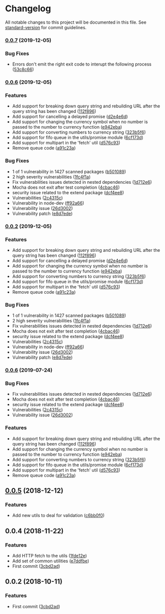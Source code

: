 # Changelog

All notable changes to this project will be documented in this file. See [standard-version](https://github.com/conventional-changelog/standard-version) for commit guidelines.

### [0.0.7](https://github.com/nicolasdao/setfile/compare/v0.0.6...v0.0.7) (2019-12-05)


### Bug Fixes

* Errors don't emit the right exit code to interupt the following process ([53c8c66](https://github.com/nicolasdao/setfile/commit/53c8c6688f5e62e62113063fcfceb24b2757914b))

### [0.0.6](https://github.com/nicolasdao/setfile/compare/v0.0.5...v0.0.6) (2019-12-05)


### Features

* Add support for breaking down query string and rebuilding URL after the query string has been changed ([112f896](https://github.com/nicolasdao/setfile/commit/112f8966345b739bfac170b792423d63838cfcc9))
* Add support for cancelling a delayed promise ([d2e4e6d](https://github.com/nicolasdao/setfile/commit/d2e4e6dfe7d7b84cbe09b67a4e17b969ee4fa85c))
* Add support for changing the currency symbol when no number is passed to the number to currency function ([e942eba](https://github.com/nicolasdao/setfile/commit/e942eba79277bed0a11688d54e83d87d882f7eb2))
* Add support for converting numbers to currency string ([323b5f6](https://github.com/nicolasdao/setfile/commit/323b5f6f20f0ddff6a491ae081498877bce5c83f))
* Add support for fifo queue in the utils/promise module ([6cf173d](https://github.com/nicolasdao/setfile/commit/6cf173ddba50d28eeec77e4a536f9b33cdabfc4b))
* Add support for multipart in the 'fetch' util ([d576c93](https://github.com/nicolasdao/setfile/commit/d576c932ab467e8abc6e07c63232c39d8e293d3a))
* Remove queue code ([a91c23a](https://github.com/nicolasdao/setfile/commit/a91c23a7415189a350d8c00c3beaf97834b9f286))


### Bug Fixes

* 1 of 1 vulnerability in 1427 scanned packages ([b501089](https://github.com/nicolasdao/setfile/commit/b5010892d10a76b23a7233ef79ca4c22b9e3e877))
* 2 high severity vulnerabilities ([1fc4f1a](https://github.com/nicolasdao/setfile/commit/1fc4f1a4ba8c65d93a1c33f8474357d3aedcfb2d))
* Fix vulnerabilities issues detected in nested dependencies ([1d712e6](https://github.com/nicolasdao/setfile/commit/1d712e62c2b6d8bce48bd4bef289881f02d99570))
* Mocha does not exit after test completion ([4cbac46](https://github.com/nicolasdao/setfile/commit/4cbac462a9a2e9d077d87e1c429f3a2edbd36f7d))
* security issue related to the extend package ([dcf4ee8](https://github.com/nicolasdao/setfile/commit/dcf4ee842393873d306a9a4672c1ec2e2936f9e3))
* Vulnerabilities ([2c4315c](https://github.com/nicolasdao/setfile/commit/2c4315c55a372893f2f3b584c05a1d9ee7ca359e))
* Vulnerability in node-dev ([ff92a66](https://github.com/nicolasdao/setfile/commit/ff92a6659133c0d566c2d906453959107cd4edbb))
* Vulnerability issue ([26d3002](https://github.com/nicolasdao/setfile/commit/26d3002056385c7883d504e59ec8de4d001a450c))
* Vulnerability patch ([e8d7ede](https://github.com/nicolasdao/setfile/commit/e8d7edee0f2689234bc3062fb3475b001d3b8455))

### [0.0.2](https://github.com/nicolasdao/setfile/compare/v0.0.5...v0.0.2) (2019-12-05)


### Features

* Add support for breaking down query string and rebuilding URL after the query string has been changed ([112f896](https://github.com/nicolasdao/setfile/commit/112f8966345b739bfac170b792423d63838cfcc9))
* Add support for cancelling a delayed promise ([d2e4e6d](https://github.com/nicolasdao/setfile/commit/d2e4e6dfe7d7b84cbe09b67a4e17b969ee4fa85c))
* Add support for changing the currency symbol when no number is passed to the number to currency function ([e942eba](https://github.com/nicolasdao/setfile/commit/e942eba79277bed0a11688d54e83d87d882f7eb2))
* Add support for converting numbers to currency string ([323b5f6](https://github.com/nicolasdao/setfile/commit/323b5f6f20f0ddff6a491ae081498877bce5c83f))
* Add support for fifo queue in the utils/promise module ([6cf173d](https://github.com/nicolasdao/setfile/commit/6cf173ddba50d28eeec77e4a536f9b33cdabfc4b))
* Add support for multipart in the 'fetch' util ([d576c93](https://github.com/nicolasdao/setfile/commit/d576c932ab467e8abc6e07c63232c39d8e293d3a))
* Remove queue code ([a91c23a](https://github.com/nicolasdao/setfile/commit/a91c23a7415189a350d8c00c3beaf97834b9f286))


### Bug Fixes

* 1 of 1 vulnerability in 1427 scanned packages ([b501089](https://github.com/nicolasdao/setfile/commit/b5010892d10a76b23a7233ef79ca4c22b9e3e877))
* 2 high severity vulnerabilities ([1fc4f1a](https://github.com/nicolasdao/setfile/commit/1fc4f1a4ba8c65d93a1c33f8474357d3aedcfb2d))
* Fix vulnerabilities issues detected in nested dependencies ([1d712e6](https://github.com/nicolasdao/setfile/commit/1d712e62c2b6d8bce48bd4bef289881f02d99570))
* Mocha does not exit after test completion ([4cbac46](https://github.com/nicolasdao/setfile/commit/4cbac462a9a2e9d077d87e1c429f3a2edbd36f7d))
* security issue related to the extend package ([dcf4ee8](https://github.com/nicolasdao/setfile/commit/dcf4ee842393873d306a9a4672c1ec2e2936f9e3))
* Vulnerabilities ([2c4315c](https://github.com/nicolasdao/setfile/commit/2c4315c55a372893f2f3b584c05a1d9ee7ca359e))
* Vulnerability in node-dev ([ff92a66](https://github.com/nicolasdao/setfile/commit/ff92a6659133c0d566c2d906453959107cd4edbb))
* Vulnerability issue ([26d3002](https://github.com/nicolasdao/setfile/commit/26d3002056385c7883d504e59ec8de4d001a450c))
* Vulnerability patch ([e8d7ede](https://github.com/nicolasdao/setfile/commit/e8d7edee0f2689234bc3062fb3475b001d3b8455))

### [0.0.6](https://github.com/nicolasdao/template-emptyjs/compare/v0.0.5...v0.0.6) (2019-07-24)


### Bug Fixes

* Fix vulnerabilities issues detected in nested dependencies ([1d712e6](https://github.com/nicolasdao/template-emptyjs/commit/1d712e6))
* Mocha does not exit after test completion ([4cbac46](https://github.com/nicolasdao/template-emptyjs/commit/4cbac46))
* security issue related to the extend package ([dcf4ee8](https://github.com/nicolasdao/template-emptyjs/commit/dcf4ee8))
* Vulnerabilities ([2c4315c](https://github.com/nicolasdao/template-emptyjs/commit/2c4315c))
* Vulnerability issue ([26d3002](https://github.com/nicolasdao/template-emptyjs/commit/26d3002))


### Features

* Add support for breaking down query string and rebuilding URL after the query string has been changed ([112f896](https://github.com/nicolasdao/template-emptyjs/commit/112f896))
* Add support for changing the currency symbol when no number is passed to the number to currency function ([e942eba](https://github.com/nicolasdao/template-emptyjs/commit/e942eba))
* Add support for converting numbers to currency string ([323b5f6](https://github.com/nicolasdao/template-emptyjs/commit/323b5f6))
* Add support for fifo queue in the utils/promise module ([6cf173d](https://github.com/nicolasdao/template-emptyjs/commit/6cf173d))
* Add support for multipart in the 'fetch' util ([d576c93](https://github.com/nicolasdao/template-emptyjs/commit/d576c93))
* Remove queue code ([a91c23a](https://github.com/nicolasdao/template-emptyjs/commit/a91c23a))



<a name="0.0.5"></a>
## [0.0.5](https://github.com/nicolasdao/template-emptyjs/compare/v0.0.4...v0.0.5) (2018-12-12)


### Features

* Add new utils to deal for validation ([c6bb0f0](https://github.com/nicolasdao/template-emptyjs/commit/c6bb0f0))



<a name="0.0.4"></a>
## 0.0.4 (2018-11-22)


### Features

* Add HTTP fetch to the utils ([1fde12e](https://github.com/nicolasdao/template-emptyjs/commit/1fde12e))
* Add set of common utilities ([e7ddfbe](https://github.com/nicolasdao/template-emptyjs/commit/e7ddfbe))
* First commit ([3cbd2ad](https://github.com/nicolasdao/template-emptyjs/commit/3cbd2ad))



<a name="0.0.2"></a>
## 0.0.2 (2018-10-11)


### Features

* First commit ([3cbd2ad](https://github.com/nicolasdao/template-emptyjs/commit/3cbd2ad))

